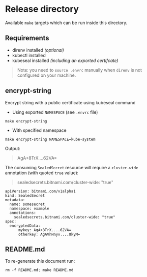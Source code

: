 Release directory
=================
 
Available `make` targets which can be run inside this directory.
 
Requirements
------------

* direnv installed _(optional)_
* kubectl installed
* kubeseal installed _(including an exported certifcate)_

> Note: you need to `source .envrc` manually when `direnv` is not configured on your machine. 


encrypt-string
--------------

Encrypt string with a public certificate using kubeseal command

* Using exported `NAMESPACE` (see `.envrc` file)

```
make encrypt-string
```
* With specified namespace

```
make encrypt-string NAMESPACE=kube-system
``` 

Output:

> AgA+8TrX....62VA=

The consuming `SealedSecret` resource will require a `cluster-wide` annotation (with quoted `true` value):

 > sealedsecrets.bitnami.com/cluster-wide: "true"

```
apiVersion: bitnami.com/v1alpha1
kind: SealedSecret
metadata:
  name: somesecret
  namespace: example
  annotations:
    sealedsecrets.bitnami.com/cluster-wide: "true"
spec:
  encryptedData:
	  mykey: AgA+8TrX....62VA=
 	  otherkey: AgAVhHnyv....OkyM=
```

README.md
---------

To re-generate this document run:

```
rm -f README.md; make README.md
```

